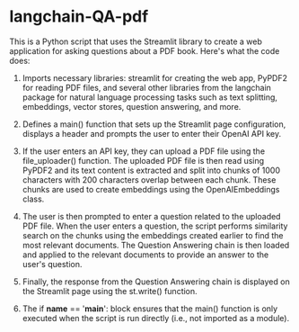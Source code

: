 # langchain-QA-pdf
This is a Python script that uses the Streamlit library to create a web application for asking questions about a PDF book. Here's what the code does:

1. Imports necessary libraries: streamlit for creating the web app, PyPDF2 for reading PDF files, and several other libraries from the langchain package for natural language processing tasks such as text splitting, embeddings, vector stores, question answering, and more.

2. Defines a main() function that sets up the Streamlit page configuration, displays a header and prompts the user to enter their OpenAI API key.

3. If the user enters an API key, they can upload a PDF file using the file_uploader() function. The uploaded PDF file is then read using PyPDF2 and its text content is extracted and split into chunks of 1000 characters with 200 characters overlap between each chunk. These chunks are used to create embeddings using the OpenAIEmbeddings class.

4. The user is then prompted to enter a question related to the uploaded PDF file. When the user enters a question, the script performs similarity search on the chunks using the embeddings created earlier to find the most relevant documents. The Question Answering chain is then loaded and applied to the relevant documents to provide an answer to the user's question.

5. Finally, the response from the Question Answering chain is displayed on the Streamlit page using the st.write() function.

5. The if __name__ == '__main__': block ensures that the main() function is only executed when the script is run directly (i.e., not imported as a module).
